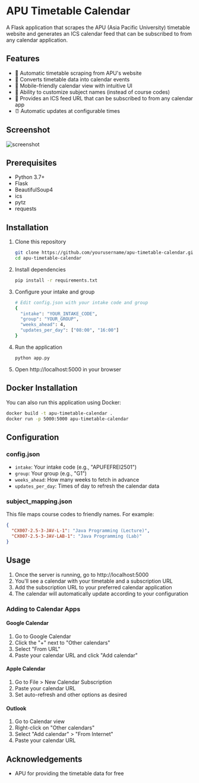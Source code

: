 # APU Timetable Calendar

A Flask application that scrapes the APU (Asia Pacific University) timetable website and generates an ICS calendar feed that can be subscribed to from any calendar application.

## Features

- 📅 Automatic timetable scraping from APU's website
- 🔄 Converts timetable data into calendar events
- 📱 Mobile-friendly calendar view with intuitive UI
- 🎨 Ability to customize subject names (instead of course codes)
- 📲 Provides an ICS feed URL that can be subscribed to from any calendar app
- ⏰ Automatic updates at configurable times

## Screenshot

![screenshot](https://github.com/user-attachments/assets/6ccd20b7-f67b-47ee-a913-25736311d3f1)

## Prerequisites

- Python 3.7+
- Flask
- BeautifulSoup4
- ics
- pytz
- requests

## Installation

1. Clone this repository
   ```bash
   git clone https://github.com/yourusername/apu-timetable-calendar.git
   cd apu-timetable-calendar
   ```

2. Install dependencies
   ```bash
   pip install -r requirements.txt
   ```

3. Configure your intake and group
   ```bash
   # Edit config.json with your intake code and group
   {
     "intake": "YOUR_INTAKE_CODE",
     "group": "YOUR_GROUP",
     "weeks_ahead": 4,
     "updates_per_day": ["08:00", "16:00"]
   }
   ```

4. Run the application
   ```bash
   python app.py
   ```

5. Open http://localhost:5000 in your browser

## Docker Installation

You can also run this application using Docker:

```bash
docker build -t apu-timetable-calendar .
docker run -p 5000:5000 apu-timetable-calendar
```

## Configuration

### config.json

- `intake`: Your intake code (e.g., "APUFEFREI2501")
- `group`: Your group (e.g., "G1")
- `weeks_ahead`: How many weeks to fetch in advance
- `updates_per_day`: Times of day to refresh the calendar data

### subject_mapping.json

This file maps course codes to friendly names. For example:

```json
{
  "CX007-2.5-3-JAV-L-1": "Java Programming (Lecture)",
  "CX007-2.5-3-JAV-LAB-1": "Java Programming (Lab)"
}
```

## Usage

1. Once the server is running, go to http://localhost:5000
2. You'll see a calendar with your timetable and a subscription URL
3. Add the subscription URL to your preferred calendar application
4. The calendar will automatically update according to your configuration

### Adding to Calendar Apps

#### Google Calendar
1. Go to Google Calendar
2. Click the "+" next to "Other calendars" 
3. Select "From URL"
4. Paste your calendar URL and click "Add calendar"

#### Apple Calendar
1. Go to File > New Calendar Subscription
2. Paste your calendar URL
3. Set auto-refresh and other options as desired

#### Outlook
1. Go to Calendar view
2. Right-click on "Other calendars"
3. Select "Add calendar" > "From Internet"
4. Paste your calendar URL

## Acknowledgements
- APU for providing the timetable data for free
